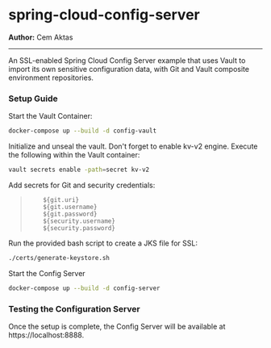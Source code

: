 # spring-cloud-config-server

**Author:** Cem Aktas

---

An SSL-enabled Spring Cloud Config Server example that uses Vault to import its own sensitive configuration data, with Git and Vault composite environment repositories.

### Setup Guide
Start the Vault Container:
```bash
docker-compose up --build -d config-vault
```

Initialize and unseal the vault. Don't forget to enable kv-v2 engine.
Execute the following within the Vault container:
```bash
vault secrets enable -path=secret kv-v2
```

Add secrets for Git and security credentials:
>         ${git.uri}
>         ${git.username}
>         ${git.password}
>         ${security.username}
>         ${security.password}

Run the provided bash script to create a JKS file for SSL:
```bash
./certs/generate-keystore.sh
```

Start the Config Server
```bash
docker-compose up --build -d config-server
```

### Testing the Configuration Server
Once the setup is complete, the Config Server will be available at https://localhost:8888.